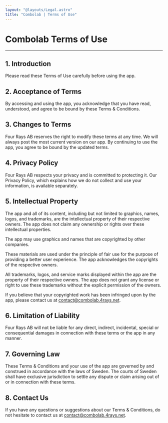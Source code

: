 ```yaml
---
layout: "@layouts/Legal.astro"
title: "Combolab | Terms of Use"
---
```


# Combolab Terms of Use

---

## 1. Introduction

Please read these Terms of Use carefully before using the app.

## 2. Acceptance of Terms

By accessing and using the app, you acknowledge that you have read, understood, and agree to be bound by these Terms & Conditions.

## 3. Changes to Terms

Four Rays AB reserves the right to modify these terms at any time. We will always post the most current version on our app. By continuing to use the app, you agree to be bound by the updated terms.

## 4. Privacy Policy

Four Rays AB respects your privacy and is committed to protecting it. Our Privacy Policy, which explains how we do not collect and use your information, is available separately.

## 5. Intellectual Property

The app and all of its content, including but not limited to graphics, names, logos, and trademarks, are the intellectual property of their respective owners. The app does not claim any ownership or rights over these intellectual properties.

The app may use graphics and names that are copyrighted by other companies.

These materials are used under the principle of fair use for the purpose of providing a better user experience. The app acknowledges the copyrights of the respective owners.

All trademarks, logos, and service marks displayed within the app are the property of their respective owners. The app does not grant any license or right to use these trademarks without the explicit permission of the owners.

If you believe that your copyrighted work has been infringed upon by the app, please contact us at <contact@combolab.4rays.net>.

## 6. Limitation of Liability

Four Rays AB will not be liable for any direct, indirect, incidental, special or consequential damages in connection with these terms or the app in any manner.

## 7. Governing Law

These Terms & Conditions and your use of the app are governed by and construed in accordance with the laws of Sweden.
The courts of Sweden shall have exclusive jurisdiction to settle any dispute or claim arising out of or in connection with these terms.

## 8. Contact Us

If you have any questions or suggestions about our Terms & Conditions, do not hesitate to contact us at <contact@combolab.4rays.net>.
